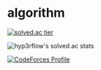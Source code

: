 # algorithm

[![solved.ac tier](http://mazassumnida.wtf/api/v2/generate_badge?boj=cjh970422)](https://solved.ac/cjh970422)

![hyp3rflow's solved.ac stats](https://github-readme-solvedac.hyp3rflow.vercel.app/api/?handle=cjh970422)

[![CodeForces Profile](https://cf.leed.at?id=cjh970422)](https://codeforces.com/profile/cjh970422)